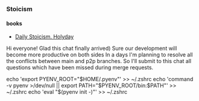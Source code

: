 ### Stoicism
#### books
- [Daily Stoicism. Holyday](daily_stoic_ru.pdf)

Hi everyone! Glad this chat finally arrived)
Sure our development will become more productive on both sides
In a days I'm planning to resolve all the conflicts between main and p2p branches. So I'll submit to this chat all questions which have been missed during merge requests.

echo 'export PYENV_ROOT="$HOME/.pyenv"' >> ~/.zshrc
echo 'command -v pyenv >/dev/null || export PATH="$PYENV_ROOT/bin:$PATH"' >> ~/.zshrc
echo 'eval "$(pyenv init -)"' >> ~/.zshrc